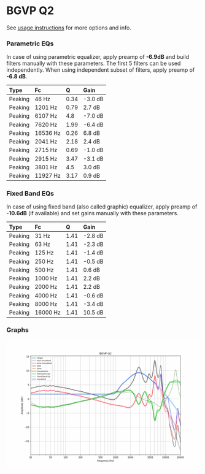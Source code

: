 # BGVP Q2
See [usage instructions](https://github.com/jaakkopasanen/AutoEq#usage) for more options and info.

### Parametric EQs
In case of using parametric equalizer, apply preamp of **-6.9dB** and build filters manually
with these parameters. The first 5 filters can be used independently.
When using independent subset of filters, apply preamp of **-6.8 dB**.

| Type    | Fc       |    Q | Gain    |
|:--------|:---------|:-----|:--------|
| Peaking | 46 Hz    | 0.34 | -3.0 dB |
| Peaking | 1201 Hz  | 0.79 | 2.7 dB  |
| Peaking | 6107 Hz  | 4.8  | -7.0 dB |
| Peaking | 7620 Hz  | 1.99 | -6.4 dB |
| Peaking | 16536 Hz | 0.26 | 6.8 dB  |
| Peaking | 2041 Hz  | 2.18 | 2.4 dB  |
| Peaking | 2715 Hz  | 0.69 | -1.0 dB |
| Peaking | 2915 Hz  | 3.47 | -3.1 dB |
| Peaking | 3801 Hz  | 4.5  | 3.0 dB  |
| Peaking | 11927 Hz | 3.17 | 0.9 dB  |

### Fixed Band EQs
In case of using fixed band (also called graphic) equalizer, apply preamp of **-10.6dB**
(if available) and set gains manually with these parameters.

| Type    | Fc       |    Q | Gain    |
|:--------|:---------|:-----|:--------|
| Peaking | 31 Hz    | 1.41 | -2.8 dB |
| Peaking | 63 Hz    | 1.41 | -2.3 dB |
| Peaking | 125 Hz   | 1.41 | -1.4 dB |
| Peaking | 250 Hz   | 1.41 | -0.5 dB |
| Peaking | 500 Hz   | 1.41 | 0.6 dB  |
| Peaking | 1000 Hz  | 1.41 | 2.2 dB  |
| Peaking | 2000 Hz  | 1.41 | 2.2 dB  |
| Peaking | 4000 Hz  | 1.41 | -0.6 dB |
| Peaking | 8000 Hz  | 1.41 | -3.4 dB |
| Peaking | 16000 Hz | 1.41 | 10.5 dB |

### Graphs
![](./BGVP%20Q2.png)
